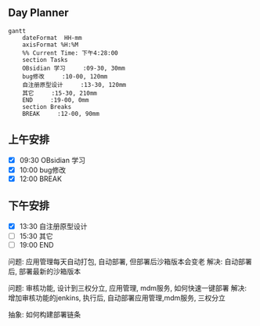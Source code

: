## Day Planner
```mermaid
gantt
    dateFormat  HH-mm
    axisFormat %H:%M
    %% Current Time: 下午4:28:00
    section Tasks
    OBsidian 学习     :09-30, 30mm
    bug修改     :10-00, 120mm
    自注册原型设计     :13-30, 120mm
    其它     :15-30, 210mm
    END     :19-00, 0mm
    section Breaks
    BREAK     :12-00, 90mm
```

## 上午安排
- [x] 09:30 OBsidian 学习
- [x] 10:00 bug修改
- [x] 12:00 BREAK

## 下午安排
- [x] 13:30 自注册原型设计
- [ ] 15:30 其它
- [ ] 19:00 END

问题: 应用管理每天自动打包, 自动部署, 但部署后沙箱版本会变老
解决: 自动部署后, 部署最新的沙箱版本

问题: 审核功能, 设计到三权分立, 应用管理, mdm服务, 如何快速一键部署
解决: 增加审核功能的jenkins, 执行后, 自动部署应用管理,mdm服务, 三权分立

抽象: 如何构建部署链条

